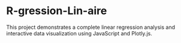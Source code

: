 # R-gression-Lin-aire
This project demonstrates a complete linear regression analysis and interactive data visualization using JavaScript and Plotly.js.
